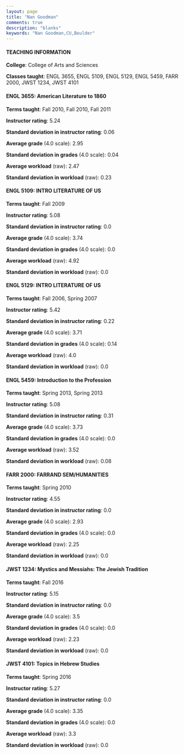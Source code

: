 ```yaml
---
layout: page
title: "Nan Goodman" 
comments: true
description: "blanks"
keywords: "Nan Goodman,CU,Boulder"
---
```

<head>
<script src="https://ajax.googleapis.com/ajax/libs/jquery/2.1.3/jquery.min.js"></script>
<script src="https://dl.dropboxusercontent.com/s/pc42nxpaw1ea4o9/highcharts.js?dl=0"></script>
<!-- <script src="../assets/js/highcharts.js"></script> -->
<style type="text/css">@font-face {
	font-family: "Bebas Neue";
	src: url(https://www.filehosting.org/file/details/544349/BebasNeue Regular.otf) format("opentype");
	}
	h1.Bebas { 
		font-family: "Bebas Neue", Verdana, Tahoma;
	}
</style>
</head>
	   
#### TEACHING INFORMATION

**College**: College of Arts and Sciences

**Classes taught**: ENGL 3655, ENGL 5109, ENGL 5129, ENGL 5459, FARR 2000, JWST 1234, JWST 4101

#### ENGL 3655: American Literature to 1860

**Terms taught**: Fall 2010, Fall 2010, Fall 2011

**Instructor rating**: 5.24

**Standard deviation in instructor rating**: 0.06

**Average grade** (4.0 scale): 2.95

**Standard deviation in grades** (4.0 scale): 0.04

**Average workload** (raw): 2.47

**Standard deviation in workload** (raw): 0.23

#### ENGL 5109: INTRO LITERATURE OF US

**Terms taught**: Fall 2009

**Instructor rating**: 5.08

**Standard deviation in instructor rating**: 0.0

**Average grade** (4.0 scale): 3.74

**Standard deviation in grades** (4.0 scale): 0.0

**Average workload** (raw): 4.92

**Standard deviation in workload** (raw): 0.0

#### ENGL 5129: INTRO LITERATURE OF US

**Terms taught**: Fall 2006, Spring 2007

**Instructor rating**: 5.42

**Standard deviation in instructor rating**: 0.22

**Average grade** (4.0 scale): 3.71

**Standard deviation in grades** (4.0 scale): 0.14

**Average workload** (raw): 4.0

**Standard deviation in workload** (raw): 0.0

#### ENGL 5459: Introduction to the Profession

**Terms taught**: Spring 2013, Spring 2013

**Instructor rating**: 5.08

**Standard deviation in instructor rating**: 0.31

**Average grade** (4.0 scale): 3.73

**Standard deviation in grades** (4.0 scale): 0.0

**Average workload** (raw): 3.52

**Standard deviation in workload** (raw): 0.08

#### FARR 2000: FARRAND SEM/HUMANITIES

**Terms taught**: Spring 2010

**Instructor rating**: 4.55

**Standard deviation in instructor rating**: 0.0

**Average grade** (4.0 scale): 2.93

**Standard deviation in grades** (4.0 scale): 0.0

**Average workload** (raw): 2.25

**Standard deviation in workload** (raw): 0.0

#### JWST 1234: Mystics and Messiahs: The Jewish Tradition

**Terms taught**: Fall 2016

**Instructor rating**: 5.15

**Standard deviation in instructor rating**: 0.0

**Average grade** (4.0 scale): 3.5

**Standard deviation in grades** (4.0 scale): 0.0

**Average workload** (raw): 2.23

**Standard deviation in workload** (raw): 0.0

#### JWST 4101: Topics in Hebrew Studies

**Terms taught**: Spring 2016

**Instructor rating**: 5.27

**Standard deviation in instructor rating**: 0.0

**Average grade** (4.0 scale): 3.35

**Standard deviation in grades** (4.0 scale): 0.0

**Average workload** (raw): 3.3

**Standard deviation in workload** (raw): 0.0

